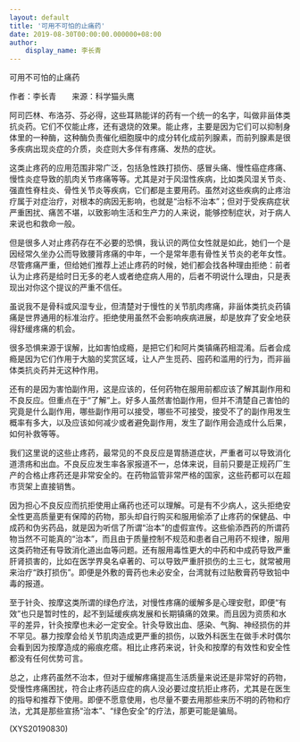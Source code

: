 ```yaml
---
layout: default
title: '可用不可怕的止痛药'
date: 2019-08-30T00:00:00.000000+08:00
author:
    display_name: 李长青
---
```


可用不可怕的止痛药

作者：李长青　　来源：科学猫头鹰

阿司匹林、布洛芬、芬必得，这些耳熟能详的药有一个统一的名字，叫做非甾体类抗炎药。它们不仅能止疼，还有退烧的效果。能止疼，主要是因为它们可以抑制身体里的一种酶，这种酶负责催化细胞膜中的成分转化成前列腺素，而前列腺素是很多疾病出现炎症的介质，炎症则大多伴有疼痛、发热的症状。

这类止疼药的应用范围非常广泛，包括急性跌打损伤、感冒头痛、慢性癌症疼痛、慢性炎症导致的肌肉关节疼痛等等。尤其是对于风湿性疾病，比如类风湿关节炎、强直性脊柱炎、骨性关节炎等疾病，它们都是主要用药。虽然对这些疾病的止疼治疗属于对症治疗，对根本的病因无影响，也就是“治标不治本”；但对于受疾病症状严重困扰、痛苦不堪，以致影响生活和生产力的人来说，能够控制症状，对于病人来说也和救命一般。

但是很多人对止疼药存在不必要的恐惧，我认识的两位女性就是如此，她们一个是因经常久坐办公而导致腰背疼痛的中年，一个是常年患有骨性关节炎的老年女性。尽管疼痛严重，但给她们推荐上述止疼药的时候，她们都会找各种理由拒绝：前者认为止疼药是给时日无多的老人或者绝症病人用的，后者不明说什么理由，只是表现出对你这个提议的严重不信任。

虽说我不是骨科或风湿专业，但清楚对于慢性的关节肌肉疼痛，非甾体类抗炎药镇痛是世界通用的标准治疗。拒绝使用虽然不会影响疾病进展，却是放弃了安全地获得舒缓疼痛的机会。

很多恐惧来源于误解，比如害怕成瘾，是把它们和阿片类镇痛药相混淆。后者会成瘾是因为它们作用于大脑的奖赏区域，让人产生觅药、囤药和滥用的行为，而非甾体类抗炎药并无这种作用。

还有的是因为害怕副作用，这是应该的，任何药物在服用前都应该了解其副作用和不良反应。但重点在于“了解”上。好多人虽然害怕副作用，但并不清楚自己害怕的究竟是什么副作用，哪些副作用可以接受，哪些不可接受，接受不了的副作用发生概率有多大，以及应该如何减少或者避免副作用，发生了副作用会造成什么后果，如何补救等等。

我们这里说的这些止疼药，最常见的不良反应是胃肠道症状，严重者可以导致消化道溃疡和出血。不良反应发生率各家报道不一，总体来说，目前只要是正规药厂生产的合格止疼药还是非常安全的。在药物监管非常严格的国家，这些药都可以在超市货架上直接销售。

因为担心不良反应而抗拒使用止痛药也还可以理解。可是有不少病人，这头拒绝安全性更高质量更有保障的药物，那头却自行购买和服用偷添了止疼药的保健品、中成药和伪劣药品，就是因为听信了所谓“治本”的虚假宣传。这些偷添西药的所谓药物当然不可能真的“治本”，而且由于质量控制不规范和患者自己用药不规律，服用这类药物还有导致消化道出血等问题。还有服用毒性更大的中药和中成药导致严重肝肾损害的，比如在医学界臭名卓著的、可以导致严重肝损伤的土三七，就常被用来治疗“跌打损伤”。即便是外敷的膏药也未必安全，台湾就有过贴敷膏药导致铅中毒的报道。

至于针灸、按摩这类所谓的绿色疗法，对慢性疼痛的缓解多是心理安慰，即便“有效”也只是暂时性的，起不到延缓疾病发展和长期镇痛的效果。而且因为资质和水平的差异，针灸按摩也未必一定安全。针灸导致出血、感染、气胸、神经损伤的并不罕见。暴力按摩会给关节肌肉造成更严重的损伤，以致外科医生在做手术时偶尔会看到因为按摩造成的瘢痕疙瘩。相比止疼药来说，针灸和按摩的有效性和安全性都没有任何优势可言。

总之，止疼药虽然不治本，但对于缓解疼痛提高生活质量来说还是非常好的药物，受慢性疼痛困扰，符合止疼药适应症的病人没必要过度抗拒止疼药，尤其是在医生的指导和推荐下使用。即便不愿意使用，也尽量不要去用那些来历不明的药物和疗法，尤其是那些宣扬“治本”、“绿色安全”的疗法，那更可能是骗局。

(XYS20190830)

